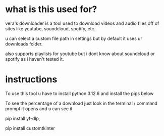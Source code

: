 # what is this used for?

vera's downloader is a tool used to download videos and audio files off of sites like youtube, soundcloud, spotify, etc.

u can select a custom file path in settings but by default it uses ur downloads folder.

also supports playlists for youtube but i dont know about soundcloud or spotify as i haven't tested it.

# instructions

To use this tool u have to install python 3.12.6 and install the pips below

To see the percentage of a download just look in the terminal / command prompt it opens and u can see it

pip install yt-dlp,

pip install customtkinter
